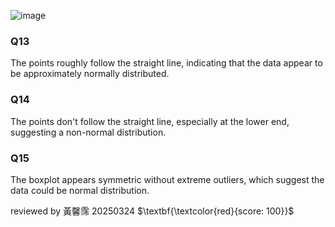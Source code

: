 ![image](https://github.com/user-attachments/assets/1efd1c64-53ad-43c1-b76f-fd409b3f14ab)

### Q13
The points roughly follow the straight line, indicating that the data appear to be approximately normally distributed.
### Q14	
The points don't follow the straight line, especially at the lower end, suggesting a non-normal distribution.
### Q15
The boxplot appears symmetric without extreme outliers, which suggest the data could be normal distribution.


reviewed by 黃馨霈 20250324 $\textbf{\textcolor{red}{score: 100}}$